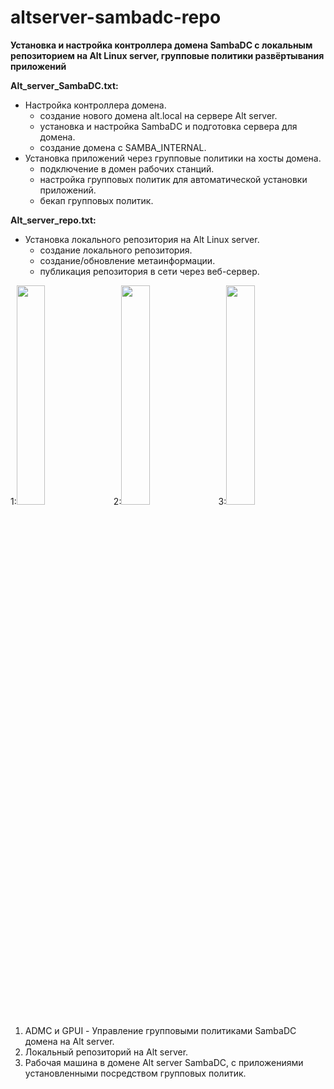 # altserver-sambadc-repo
**Установка и настройка контроллера домена SambaDC с локальным репозиторием на Alt Linux server, групповые политики развёртывания приложений**

**Alt_server_SambaDC.txt:**
- Настройка контроллера домена.
  - создание нового домена alt.local на сервере Alt server.
  - установка и настройка SambaDC и подготовка сервера для домена.
  - создание домена с SAMBA_INTERNAL.
- Установка приложений через групповые политики на хосты домена.
  - подключение в домен рабочих станций.
  - настройка групповых политик для автоматической установки приложений.
  - бекап групповых политик.


**Alt_server_repo.txt:**
- Установка локального репозитория на Alt Linux server.
  - создание локального репозитория.
  - создание/обновление метаинформации.
  - публикация репозитория в сети через веб-сервер.


1:<img src="https://github.com/cloaksocks/altserver-sambadc-repo/assets/157986562/6e0ee1bb-47ac-43d5-8d80-cdd282c4459c" width="30%"></img>
2:<img src="https://github.com/cloaksocks/altserver-sambadc-repo/assets/157986562/83c33ced-4d39-42fb-ab13-27fea582f1b6" width="30%"></img>
3:<img src="https://github.com/cloaksocks/altserver-sambadc-repo/assets/157986562/688d68db-396b-42c5-b4e1-915a4f9ad9b4" width="30%"></img> 
1. ADMC и GPUI - Управление групповыми политиками SambaDC домена на Alt server.
2. Локальный репозиторий на Alt server.
3. Рабочая машина в домене Alt server SambaDC, с приложениями установленными посредством групповых политик.
